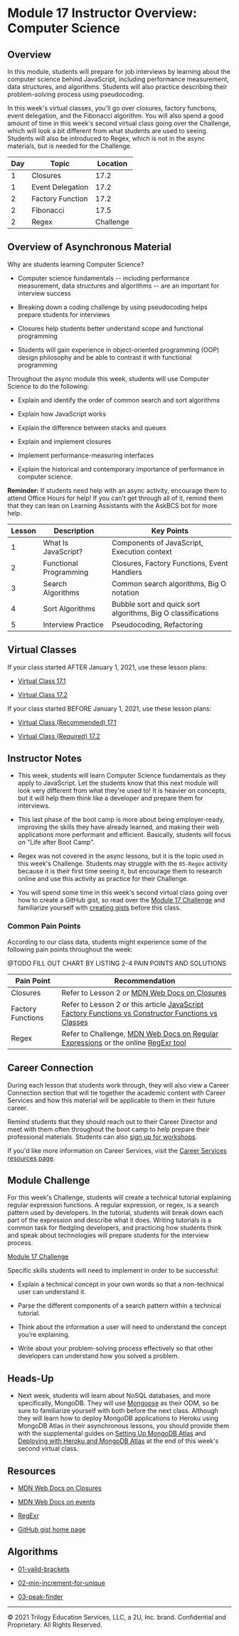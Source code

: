 # Module 17 Instructor Overview: Computer Science

## Overview

In this module, students will prepare for job interviews by learning about the computer science behind JavaScript, including performance measurement, data structures, and algorithms. Students will also practice describing their problem-solving process using pseudocoding.

In this week's virtual classes, you'll go over closures, factory functions, event delegation, and the Fibonacci algorithm. You will also spend a good amount of time in this week's second virtual class going over the Challenge, which will look a bit different from what students are used to seeing. Students will also be introduced to Regex, which is not in the async materials, but is needed for the Challenge.

| Day  | Topic              | Location     |
| ---  | ---                | ---          |
| 1    | Closures           | 17.2         |
| 1    | Event Delegation   | 17.2         |
| 2    | Factory Function   | 17.2         |
| 2    | Fibonacci          | 17.5         |
| 2    | Regex              | Challenge    |

## Overview of Asynchronous Material 

Why are students learning Computer Science?

* Computer science fundamentals -- including performance measurement, data structures and algorithms --  are an important for interview success

* Breaking down a coding challenge by using pseudocoding helps prepare students for interviews

* Closures help students better understand scope and functional programming

* Students will gain experience in object-oriented programming (OOP) design philosophy and be able to contrast it with functional programming

Throughout the async module this week, students will use Computer Science to do the following:

* Explain and identify the order of common search and sort algorithms

* Explain how JavaScript works

* Explain the difference between stacks and queues

* Explain and implement closures

* Implement performance-measuring interfaces

* Explain the historical and contemporary importance of performance in computer science.

**Reminder:** If students need help with an async activity, encourage them to attend Office Hours for help! If you can’t get through all of it, remind them that they can lean on Learning Assistants with the AskBCS bot for more help.

| Lesson           | Description            | Key Points                                                   |
| ---              | ---                    | ---                                                          |
| 1                | What Is JavaScript?    | Components of JavaScript, Execution context                  |
| 2                | Functional Programming | Closures, Factory Functions, Event Handlers                  |
| 3                | Search Algorithms      | Common search algorithms, Big O notation                     |
| 4                | Sort Algorithms        | Bubble sort and quick sort algorithms, Big O classifications |
| 5                | Interview Practice     | Pseudocoding, Refactoring                                    |

## Virtual Classes

If your class started AFTER January 1, 2021, use these lesson plans:

* [Virtual Class 17.1](./17.1-REQUIRED.md)

* [Virtual Class 17.2](./17.2-REQUIRED.md)

If your class started BEFORE January 1, 2021, use these lesson plans:

* [Virtual Class (Recommended) 17.1](./17.1-RECOMMENDED.md)

* [Virtual Class (Required) 17.2](./17.2-REQUIRED.md)

## Instructor Notes

* This week, students will learn Computer Science fundamentals as they apply to JavaScript. Let the students know that this next module will look very different from what they're used to! It is heavier on concepts, but it will help them think like a developer and prepare them for interviews. 

* This last phase of the boot camp is more about being employer-ready, improving the skills they have already learned, and making their web applications more performant and efficient. Basically, students will focus on "Life after Boot Camp". 

* Regex was not covered in the async lessons, but it is the topic used in this week's Challenge. Students may struggle with the `05-Regex` activity because it is their first time seeing it, but encourage them to research online and use this activity as practice for their Challenge.

* You will spend some time in this week's second virtual class going over how to create a GitHub gist, so read over the [Module 17 Challenge](../../01-Class-Content/17-CS/02-Challenge) and familiarize yourself with [creating gists](https://help.github.com/en/github/writing-on-github/creating-gists) before this class. 


### Common Pain Points

According to our class data, students might experience some of the following pain points throughout the week:

@TODO FILL OUT CHART BY LISTING 2-4 PAIN POINTS AND SOLUTIONS

| Pain Point                          | Recommendation       |
| ---                                 | ---                  |
| Closures | Refer to Lesson 2 or [MDN Web Docs on Closures](https://developer.mozilla.org/en-US/docs/Web/JavaScript/Closures) |
| Factory Functions | Refer to Lesson 2 or this article [JavaScript Factory Functions vs Constructor Functions vs Classes](https://medium.com/javascript-scene/javascript-factory-functions-vs-constructor-functions-vs-classes-2f22ceddf33e)|
| Regex | Refer to Challenge, [MDN Web Docs on Regular Expressions](https://developer.mozilla.org/en-US/docs/Web/JavaScript/Guide/Regular_Expressions) or the online [RegExr tool](https://regexr.com/)|

## Career Connection

During each lesson that students work through, they will also view a Career Connection section that will tie together the academic content with Career Services and how this material will be applicable to them in their future career.

Remind students that they should reach out to their Career Director and meet with them often throughout the boot camp to help prepare their professional materials. Students can also [sign up for workshops](https://careerservicesonlineevents.splashthat.com/).

If you'd like more information on Career Services, visit the [Career Services resources page](https://mycareerspot.org/).

## Module Challenge

For this week's Challenge, students will create a technical tutorial explaining regular expression functions. A regular expression, or regex, is a search pattern used by developers. In the tutorial, students will break down each part of the expression and describe what it does. Writing tutorials is a common task for fledgling developers, and practicing how students think and speak about technologies will prepare students for the interview process.

[Module 17 Challenge](../../01-Class-Content/17-Computer-Science/02-Challenge)

Specific skills students will need to implement in order to be successful:

* Explain a technical concept in your own words so that a non-technical user can understand it.

* Parse the different components of a search pattern within a technical tutorial.

* Think about the information a user will need to understand the concept you’re explaining.

* Write about your problem-solving process effectively so that other developers can understand how you solved a problem.

## Heads-Up

* Next week, students will learn about NoSQL databases, and more specifically, MongoDB. They will use [Mongoose](https://mongoosejs.com/docs/) as their ODM, so be sure to familiarize yourself with both before the next class. Although they will learn how to deploy MongoDB applications to Heroku using MongoDB Atlas in their asynchronous lessons, you should provide them with the supplemental guides on [Setting Up MongoDB Atlas](../../01-Class-Content/18-NoSQL/04-Supplemental/MongoAtlas-Setup.md) and [Deploying with Heroku and MongoDB Atlas](../../01-Class-Content/18-NoSQL/04-Supplemental/MongoAtlas-Deploy.md) at the end of this week's second virtual class.

## Resources

* [MDN Web Docs on Closures](https://developer.mozilla.org/en-US/docs/Web/JavaScript/Closures)

* [MDN Web Docs on events](https://developer.mozilla.org/en-US/docs/Learn/JavaScript/Building_blocks/Events)

* [RegExr](https://regexr.com/)

* [GitHub gist home page](https://gist.github.com/)

## Algorithms

* [01-valid-brackets](../../01-Class-Content/17-CS/03-Algorithms/01-valid-brackets)

* [02-min-increment-for-unique](../../01-Class-Content/17-CS/03-Algorithms/02-min-increment-for-unique)

* [03-peak-finder](../../01-Class-Content/17-CS/03-Algorithms/03-peak-finder)

---
© 2021 Trilogy Education Services, LLC, a 2U, Inc. brand.  Confidential and Proprietary.  All Rights Reserved.
